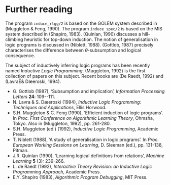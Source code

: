 <!--H3: Section-->
# Further reading #

The program `induce_rlgg/2` is based on the GOLEM system described in (Muggleton & Feng, 1990). The program `induce_spec/2` is based on the MIS system described in (Shapiro, 1983). (Quinlan, 1990) discusses a hill-climbing heuristic for top-down induction. The notion of generalisation in logic programs is discussed in (Niblett, 1988). (Gottlob, 1987) precisely characterises the difference between $\theta$-subsumption and logical consequence.

The subject of inductively inferring logic programs has been recently named *Inductive Logic Programming*. (Muggleton, 1992) is the first collection of papers on this subject. Recent books are (De Raedt, 1992) and (Lavra&Euml;& D&aelig;eroski, 1994).

* G. Gottlob (1987), &lsquo;Subsumption and implication&rsquo;, *Information Processing Letters* **24**: 109--111.
* N. Lavra & S. D&aelig;eroski (1994), *Inductive Logic Programming: Techniques and Applications*, Ellis Horwood.
* S.H. Muggleton & C. Feng (1990), &lsquo;Efficient induction of logic programs&rsquo;. In *Proc. First Conference on Algorithmic Learning Theory*, Ohmsha, Tokyo. Also in (Muggleton, 1992), pp. 261-280.
* S.H. Muggleton (ed.) (1992), *Inductive Logic Programming*, Academic Press.
* T. Niblett (1988), &lsquo;A study of generalisation in logic programs&rsquo;. In *Proc. European Working Sessions on Learning*, D. Sleeman (ed.), pp. 131-138, Pitman.
* J.R. Quinlan (1990), &lsquo;Learning logical definitions from relations&rsquo;, *Machine Learning* **5** (3): 239-266.
* L. de Raedt (1992), *Interactive Theory Revision: an Inductive Logic Programming Approach*, Academic Press.
* E.Y. Shapiro (1983), *Algorithmic Program Debugging*, MIT Press.
